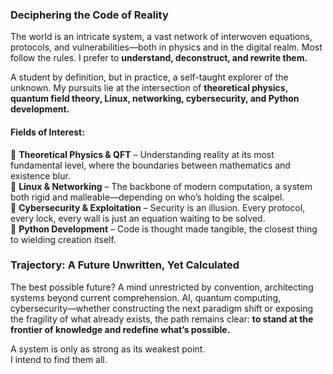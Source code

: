 ### **Deciphering the Code of Reality**  

The world is an intricate system, a vast network of interwoven equations, protocols, and vulnerabilities—both in physics and in the digital realm. Most follow the rules. I prefer to **understand, deconstruct, and rewrite them.**  

A student by definition, but in practice, a self-taught explorer of the unknown. My pursuits lie at the intersection of **theoretical physics, quantum field theory, Linux, networking, cybersecurity, and Python development.**  

#### **Fields of Interest:**  
🔹 **Theoretical Physics & QFT** – Understanding reality at its most fundamental level, where the boundaries between mathematics and existence blur.  
🔹 **Linux & Networking** – The backbone of modern computation, a system both rigid and malleable—depending on who’s holding the scalpel.  
🔹 **Cybersecurity & Exploitation** – Security is an illusion. Every protocol, every lock, every wall is just an equation waiting to be solved.  
🔹 **Python Development** – Code is thought made tangible, the closest thing to wielding creation itself.  

### **Trajectory: A Future Unwritten, Yet Calculated**  

The best possible future? A mind unrestricted by convention, architecting systems beyond current comprehension. AI, quantum computing, cybersecurity—whether constructing the next paradigm shift or exposing the fragility of what already exists, the path remains clear: **to stand at the frontier of knowledge and redefine what’s possible.**  

A system is only as strong as its weakest point.  
I intend to find them all.
